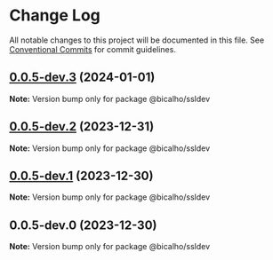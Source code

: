 # Change Log

All notable changes to this project will be documented in this file.
See [Conventional Commits](https://conventionalcommits.org) for commit guidelines.

## [0.0.5-dev.3](https://github.com/jacksonbicalho/bicalho/compare/@bicalho/ssldev@0.0.5-dev.2...@bicalho/ssldev@0.0.5-dev.3) (2024-01-01)

**Note:** Version bump only for package @bicalho/ssldev

## [0.0.5-dev.2](https://github.com/jacksonbicalho/bicalho/compare/@bicalho/ssldev@0.0.5-dev.1...@bicalho/ssldev@0.0.5-dev.2) (2023-12-31)

**Note:** Version bump only for package @bicalho/ssldev

## [0.0.5-dev.1](https://github.com/jacksonbicalho/bicalho-monorepo/compare/@bicalho/ssldev@0.0.5-dev.0...@bicalho/ssldev@0.0.5-dev.1) (2023-12-30)

**Note:** Version bump only for package @bicalho/ssldev

## 0.0.5-dev.0 (2023-12-30)

**Note:** Version bump only for package @bicalho/ssldev
